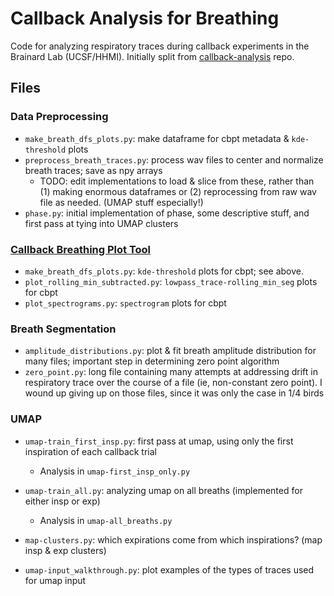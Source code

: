 # Callback Analysis for Breathing

Code for analyzing respiratory traces during callback experiments in the Brainard Lab (UCSF/HHMI). Initially split from [callback-analysis](https://github.com/cirorandazzo/callback-analysis) repo.

## Files

### Data Preprocessing

- `make_breath_dfs_plots.py`: make dataframe for cbpt metadata & `kde-threshold` plots
- `preprocess_breath_traces.py`: process wav files to center and normalize breath traces; save as npy arrays
  - TODO: edit implementations to load & slice from these, rather than (1) making enormous dataframes or (2) reprocessing from raw wav file as needed. (UMAP stuff especially!)
- `phase.py`: initial implementation of phase, some descriptive stuff, and first pass at tying into UMAP clusters

### [Callback Breathing Plot Tool](https://cirorandazzo.github.io/callbacks-breathing-plot_tool/)

- `make_breath_dfs_plots.py`: `kde-threshold` plots for cbpt; see above.
- `plot_rolling_min_subtracted.py`: `lowpass_trace-rolling_min_seg` plots for cbpt
- `plot_spectrograms.py`: `spectrogram` plots for cbpt

### Breath Segmentation

- `amplitude_distributions.py`: plot & fit breath amplitude distribution for many files; important step in determining zero point algorithm
- `zero_point.py`: long file containing many attempts at addressing drift in respiratory trace over the course of a file (ie, non-constant zero point). I wound up giving up on those files, since it was only the case in 1/4 birds

### UMAP

- `umap-train_first_insp.py`: first pass at umap, using only the first inspiration of each callback trial
  - Analysis in `umap-first_insp_only.py`
- `umap-train_all.py`: analyzing umap on all breaths (implemented for either insp or exp)
  - Analysis in `umap-all_breaths.py`

- `map-clusters.py`: which expirations come from which inspirations? (map insp & exp clusters)
- `umap-input_walkthrough.py`: plot examples of the types of traces used for umap input
